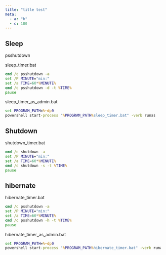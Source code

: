 ```yaml
---
title: "title test"
meta:
  - a: "b"
  - c: 100
---
```


## Sleep
psshutdown

sleep_timer.bat
```bat
cmd /c psshutdown -a
set /P MINUTE="min:"
set /a TIME=60*%MINUTE%
cmd /c psshutdown -d -t %TIME%
pause
```

sleep_timer_as_admin.bat
```bat
set PROGRAM_PATH=%~dp0
powershell start-process "%PROGRAM_PATH%sleep_timer.bat" -verb runas
```


## Shutdown

shutdown_timer.bat
```bat
cmd /c shutdown -a
set /P MINUTE="min:"
set /a TIME=60*%MINUTE%
cmd /c shutdown -s -t %TIME%
pause
```


## hibernate
hibernate_timer.bat
```bat
cmd /c psshutdown -a
set /P MINUTE="min:"
set /a TIME=60*%MINUTE%
cmd /c psshutdown -h -t %TIME%
pause
```

hibernate_timer_as_admin.bat
```bat
set PROGRAM_PATH=%~dp0
powershell start-process "%PROGRAM_PATH%hibernate_timer.bat" -verb runas
```